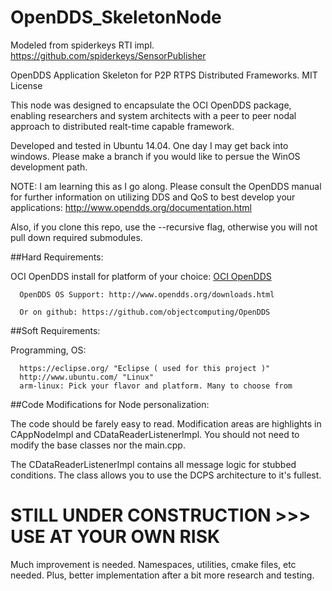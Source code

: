 # OpenDDS_SkeletonNode

Modeled from spiderkeys RTI impl. https://github.com/spiderkeys/SensorPublisher

OpenDDS Application Skeleton for P2P RTPS Distributed Frameworks. MIT License

This node was designed to encapsulate the OCI OpenDDS package, enabling researchers and system architects with a peer to peer nodal 
approach to distributed realt-time capable framework.

Developed and tested in Ubuntu 14.04. One day I may get back into windows. Please make a branch if you would like to persue the WinOS
development path.

   NOTE: I am learning this as I go along. Please consult the OpenDDS manual for further information on utilizing DDS and 
   QoS to best develop your applications: http://www.opendds.org/documentation.html
   
   Also, if you clone this repo, use the --recursive flag, otherwise you will not pull down required submodules.

##Hard Requirements:

   OCI OpenDDS install for platform of your choice: [OCI OpenDDS](http://www.ociweb.com/products/opendds/)
		
      OpenDDS OS Support: http://www.opendds.org/downloads.html 
      
      Or on github: https://github.com/objectcomputing/OpenDDS
	
##Soft Requirements:

   Programming, OS:
      
      https://eclipse.org/ "Eclipse ( used for this project )"
      http://www.ubuntu.com/ "Linux"
      arm-linux: Pick your flavor and platform. Many to choose from

##Code Modifications for Node personalization:

  The code should be farely easy to read. Modification areas are highlights in CAppNodeImpl and CDataReaderListenerImpl. You should not
  need to modify the base classes nor the main.cpp. 
  
  The CDataReaderListenerImpl contains all message logic for stubbed conditions. The class allows you to use the DCPS architecture to
  it's fullest.

# STILL UNDER CONSTRUCTION >>> USE AT YOUR OWN RISK

Much improvement is needed. Namespaces, utilities, cmake files, etc needed. Plus, better implementation
after a bit more research and testing.
